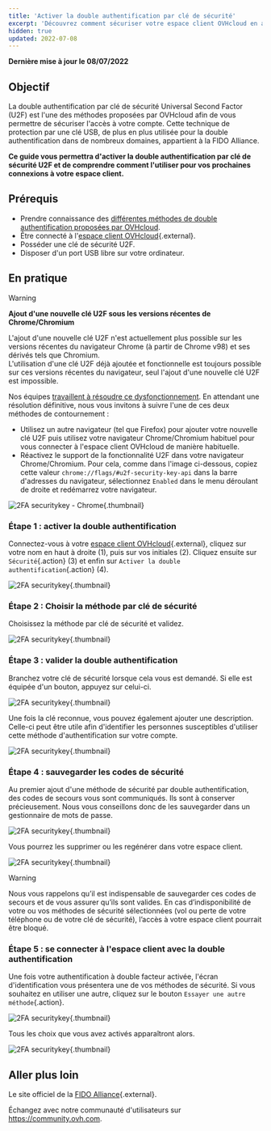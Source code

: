 ```yaml
---
title: 'Activer la double authentification par clé de sécurité'
excerpt: 'Découvrez comment sécuriser votre espace client OVHcloud en activant la double authentification par clé de sécurité U2F'
hidden: true
updated: 2022-07-08
---
```


**Dernière mise à jour le 08/07/2022**

## Objectif

La double authentification par clé de sécurité Universal Second Factor (U2F) est l'une des méthodes proposées par OVHcloud afin de vous permettre de sécuriser l'accès à votre compte. Cette technique de protection par une clé USB, de plus en plus utilisée pour la double authentification dans de nombreux domaines, appartient à la FIDO Alliance.

**Ce guide vous permettra d'activer la double authentification par clé de sécurité U2F et de comprendre comment l'utiliser pour vos prochaines connexions à votre espace client.**

## Prérequis

- Prendre connaissance des [différentes méthodes de double authentification proposées par OVHcloud](/pages/account_and_service_management/account_information/secure-ovhcloud-account-with-2fa).
- Être connecté à l'[espace client OVHcloud](https://ca.ovh.com/auth/?action=gotomanager&from=https://www.ovh.com/ca/fr/&ovhSubsidiary=qc){.external}.
- Posséder une clé de sécurité U2F.
- Disposer d'un port USB libre sur votre ordinateur.

## En pratique

> [!warning]
> **Ajout d'une nouvelle clé U2F sous les versions récentes de Chrome/Chromium**
>
> L'ajout d'une nouvelle clé U2F n'est actuellement plus possible sur les versions récentes du navigateur Chrome (à partir de Chrome v98) et ses dérivés tels que Chromium.<br>
> L'utilisation d'une clé U2F déjà ajoutée et fonctionnelle est toujours possible sur ces versions récentes du navigateur, seul l'ajout d'une nouvelle clé U2F est impossible.
>
> Nos équipes [travaillent à résoudre ce dysfonctionnement](https://customer-service.status-ovhcloud.com/incidents/wl6txzgvrym8). En attendant une résolution définitive, nous vous invitons à suivre l'une de ces deux méthodes de contournement :
>
> - Utilisez un autre navigateur (tel que Firefox) pour ajouter votre nouvelle clé U2F puis utilisez votre navigateur Chrome/Chromium habituel pour vous connecter à l'espace client OVHcloud de manière habituelle.
> - Réactivez le support de la fonctionnalité U2F dans votre navigateur Chrome/Chromium. Pour cela, comme dans l'image ci-dessous, copiez cette valeur `chrome://flags/#u2f-security-key-api` dans la barre d'adresses du navigateur, sélectionnez `Enabled` dans le menu déroulant de droite et redémarrez votre navigateur.
>
> ![2FA securitykey - Chrome](images/chrome-u2f-support.png){.thumbnail}

### Étape 1 : activer la double authentification

Connectez-vous à votre [espace client OVHcloud](https://ca.ovh.com/auth/?action=gotomanager&from=https://www.ovh.com/ca/fr/&ovhSubsidiary=qc){.external}, cliquez sur votre nom en haut à droite (1), puis sur vos initiales (2). Cliquez ensuite sur `Sécurité`{.action} (3) et enfin sur `Activer la double authentification`{.action} (4).

![2FA securitykey](images/hub2FA.png){.thumbnail}

### Étape 2 : Choisir la méthode par clé de sécurité

Choisissez la méthode par clé de sécurité et validez.

![2FA securitykey](images/2fakeyeditca.png){.thumbnail}

### Étape 3 : valider la double authentification

Branchez votre clé de sécurité lorsque cela vous est demandé. Si elle est équipée d'un bouton, appuyez sur celui-ci. 

![2FA securitykey](images/2fakey2.png){.thumbnail}

Une fois la clé reconnue, vous pouvez également ajouter une description. Celle-ci peut être utile afin d'identifier les personnes susceptibles d'utiliser cette méthode d'authentification sur votre compte.

![2FA securitykey](images/2fakey3.png){.thumbnail}

### Étape 4 : sauvegarder les codes de sécurité

Au premier ajout d'une méthode de sécurité par double authentification, des codes de secours vous sont communiqués. Ils sont à conserver précieusement. Nous vous conseillons donc de les sauvegarder dans un gestionnaire de mots de passe.

![2FA securitykey](images/2facodes.png){.thumbnail}

Vous pourrez les supprimer ou les regénérer dans votre espace client.

![2FA securitykey](images/2facodesaction.png){.thumbnail}

> [!warning]
>
> Nous vous rappelons qu’il est indispensable de sauvegarder ces codes de secours et de vous assurer qu’ils sont valides. En cas d’indisponibilité de votre ou vos méthodes de sécurité sélectionnées (vol ou perte de votre téléphone ou de votre clé de sécurité), l’accès à votre espace client pourrait être bloqué.
> 
> 

### Étape 5 : se connecter à l'espace client avec la double authentification

Une fois votre authentification à double facteur activée, l'écran d'identification vous présentera une de vos méthodes de sécurité. Si vous souhaitez en utiliser une autre, cliquez sur le bouton `Essayer une autre méthode`{.action}.

![2FA securitykey](images/mobile_auth.png){.thumbnail}

Tous les choix que vous avez activés apparaîtront alors.

![2FA securitykey](images/backupcode_auth.png){.thumbnail}

## Aller plus loin

Le site officiel de la [FIDO Alliance](https://fidoalliance.org/){.external}.

Échangez avec notre communauté d'utilisateurs sur <https://community.ovh.com>.
